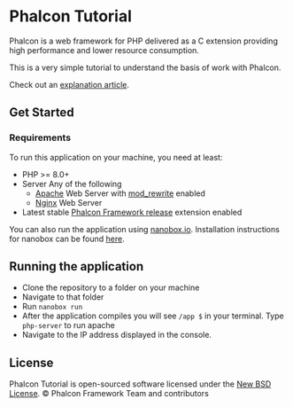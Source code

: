 # Phalcon Tutorial

Phalcon is a web framework for PHP delivered as a C extension providing high
performance and lower resource consumption.

This is a very simple tutorial to understand the basis of work with Phalcon.

Check out an [explanation article][1].

## Get Started

### Requirements

To run this application on your machine, you need at least:

* PHP >= 8.0+
* Server Any of the following
    * [Apache][2] Web Server with [mod_rewrite][3] enabled
    * [Nginx][4] Web Server
* Latest stable [Phalcon Framework release][5] extension enabled

You can also run the application using [nanobox.io][8]. Installation instructions for nanobox can be found [here][9].

## Running the application

* Clone the repository to a folder on your machine
* Navigate to that folder
* Run `nanobox run`
* After the application compiles you will see `/app $` in your terminal. Type `php-server` to run apache
* Navigate to the IP address displayed in the console.

## License

Phalcon Tutorial is open-sourced software licensed under the [New BSD License][6]. © Phalcon Framework Team and
contributors

[1]: https://docs.phalcon.io/latest/en/tutorial-basic

[2]: http://httpd.apache.org/

[3]: http://httpd.apache.org/docs/current/mod/mod_rewrite.html

[4]: http://nginx.org/

[5]: https://github.com/phalcon/cphalcon/releases

[6]: https://github.com/phalcon/tutorial/blob/master/docs/LICENSE.md

[7]: https://github.com/phalcon/phalcon-devtools

[8]: https://nanobox.io

[9]: https://docs.nanobox.io/install/
